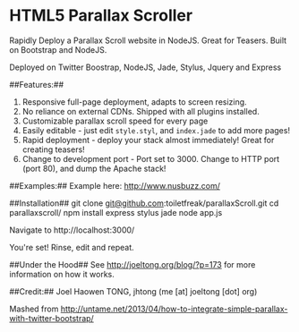 HTML5 Parallax Scroller
========================

Rapidly Deploy a Parallax Scroll website in NodeJS.  Great for Teasers.  Built on Bootstrap and NodeJS.

Deployed on Twitter Boostrap, NodeJS,
    Jade, Stylus, Jquery and Express

##Features:##
1. Responsive full-page deployment, adapts to screen resizing.
2. No reliance on external CDNs.  Shipped with all plugins installed.
3. Customizable parallax scroll speed for every page 
4. Easily editable - just edit `style.styl`, and `index.jade` to add more
pages!
5. Rapid deployment - deploy your stack almost immediately!  Great for
creating teasers!
5. Change to development port - Port set to 3000.  Change to HTTP port
(port 80), and dump the Apache stack!

##Examples:##
Example here: http://www.nusbuzz.com/

##Installation##
    git clone git@github.com:toiletfreak/parallaxScroll.git
    cd parallaxscroll/
    npm install express stylus jade
    node app.js

Navigate to http://localhost:3000/

You're set!  Rinse, edit and repeat.

##Under the Hood##
See http://joeltong.org/blog/?p=173 for more information on how it works.


##Credit:##
Joel Haowen TONG, jhtong (me [at] joeltong [dot] org)

Mashed from http://untame.net/2013/04/how-to-integrate-simple-parallax-with-twitter-bootstrap/
